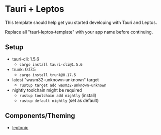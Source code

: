 # Tauri + Leptos

This template should help get you started developing with Tauri and Leptos.

Replace all "tauri-leptos-template" with your app name before continuing.

## Setup

- tauri-cli: 1.5.6
  - `cargo install tauri-cli@1.5.6`
- trunk: 0.17.5
  - `cargo install trunk@0.17.5`
- latest "wasm32-unknown-unknown" target
  - `rustup target add wasm32-unknown-unknown`
- nightly toolchain might be required
  - `rustup toolchain add nightly` (install)
  - `rustup default nightly` (set as default)

## Components/Theming
- [leptonic](https://leptonic.dev/)

